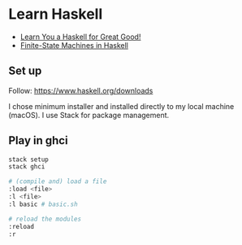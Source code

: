 # Learn Haskell

- [Learn You a Haskell for Great Good!](http://learnyouahaskell.com)
- [Finite-State Machines in Haskell](https://wickstrom.tech/archive.html)

## Set up

Follow: https://www.haskell.org/downloads

I chose minimum installer and installed directly to my local machine (macOS). I use Stack for package management.


## Play in ghci

```sh
stack setup
stack ghci

# (compile and) load a file
:load <file>
:l <file>
:l basic # basic.sh

# reload the modules
:reload
:r
```
